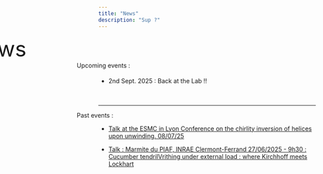 ```yaml
---
title: "News"
description: "Sup ?"
---
```

<div style="position: relative; left: -300px; font-size: 50px;">
  News
</div>
<div style="position: relative; left: -50px;">
Upcoming events :
</div>
<div style="padding-top: 5px;"></div>


- 2nd Sept. 2025 : Back at the Lab !!
<div style="padding-top: 20px;"></div>

---
<div style="position: relative; left: -50px;">
Past events :
</div>


- [Talk at the ESMC in Lyon Conference on the chirlity inversion of helices upon unwinding. 08/07/25](https://esmc2025.sciencesconf.org)


- [Talk : Marmite du PIAF, INRAE Clermont-Ferrand 27/06/2025 - 9h30 : Cucumber tendrilVrithing under external load : where Kirchhoff meets Lockhart ](https://piaf.clermont.hub.inrae.fr/seminaires-et-evenements/marmites-du-piaf/marmite-27-06-2025-9h30)
